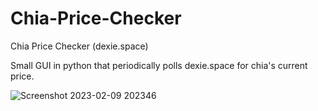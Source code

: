 # Chia-Price-Checker
Chia Price Checker (dexie.space)

Small GUI in python that periodically polls dexie.space for chia's current price.

![Screenshot 2023-02-09 202346](https://user-images.githubusercontent.com/9889229/217976980-a63df14c-f8e2-46ef-b7d2-294ef8b9629e.png)
